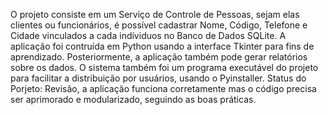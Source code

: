 O projeto consiste em um Serviço de Controle de Pessoas, sejam elas clientes ou funcionários, é possível cadastrar Nome, Código, Telefone e Cidade vinculados a cada indíviduos no Banco de Dados SQLite. A aplicação foi contruída em Python usando a interface Tkinter para fins de aprendizado. Posteriormente, a aplicação também pode gerar relatórios sobre os dados. O sistema também foi um programa executável do projeto para facilitar a distribuição por usuários, usando o Pyinstaller. Status do Porjeto: Revisão, a aplicação funciona corretamente mas o código precisa ser aprimorado e modularizado, seguindo as boas práticas.
